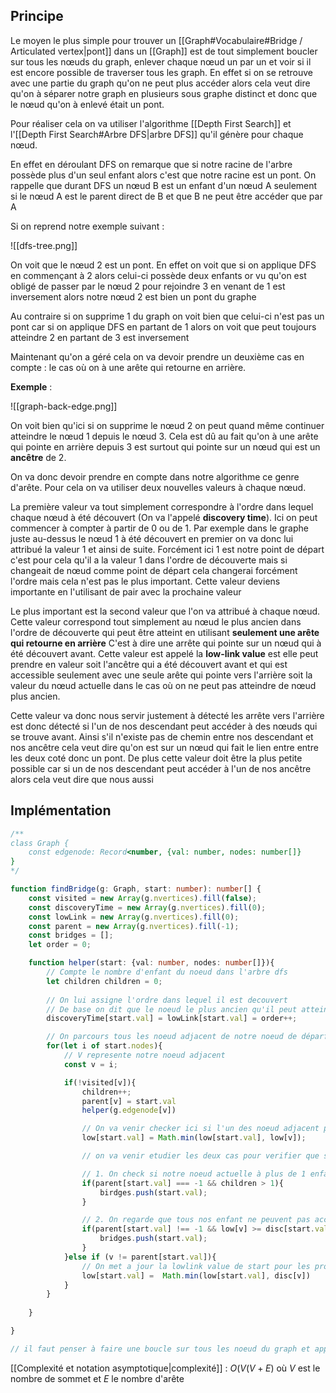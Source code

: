 ## Principe

Le moyen le plus simple pour trouver un [[Graph#Vocabulaire#Bridge / Articulated vertex|pont]] dans un [[Graph]] est de tout simplement boucler sur tous les nœuds du graph, enlever chaque nœud un par un et voir si il est encore possible de traverser tous les graph. En effet si on se retrouve avec une partie du graph qu'on ne peut plus accéder alors cela veut dire qu'on à séparer notre graph en plusieurs sous graphe distinct et donc que le nœud qu'on à enlevé était un pont.

Pour réaliser cela on va utiliser l'algorithme [[Depth First Search]] et l'[[Depth First Search#Arbre DFS|arbre DFS]] qu'il génère pour chaque nœud.

En effet en déroulant DFS on remarque que si notre racine de l'arbre possède plus d'un seul enfant alors c'est que notre racine est un pont. On rappelle que durant DFS un nœud B est un enfant d'un nœud A seulement si le nœud A est le parent direct de B et que B ne peut être accéder que par A

Si on reprend notre exemple suivant :

![[dfs-tree.png]]

On voit que le nœud $2$ est un pont. En effet on voit que si on applique DFS en commençant à 2 alors celui-ci possède deux enfants or vu qu'on est obligé de passer par le nœud $2$ pour rejoindre $3$ en venant de $1$ est inversement alors notre nœud $2$ est bien un pont du graphe

Au contraire si on supprime $1$ du graph on voit bien que celui-ci n'est pas un pont car si on applique DFS en partant de $1$ alors on voit que peut toujours atteindre $2$ en partant de $3$ est inversement

Maintenant qu'on a géré cela on va devoir prendre un deuxième cas en compte : le cas où on à une arête qui retourne en arrière.

**Exemple** : 

![[graph-back-edge.png]]



On voit bien qu'ici si on supprime le nœud $2$ on peut quand même continuer atteindre le nœud $1$ depuis le nœud $3$. Cela est dû au fait qu'on à une arête qui pointe en arrière depuis 3 est surtout qui pointe sur un nœud qui est un **ancêtre** de $2$. 

On va donc devoir prendre en compte dans notre algorithme ce genre d'arête. Pour cela on va utiliser deux nouvelles valeurs à chaque nœud. 

La première valeur va tout simplement correspondre à l'ordre dans lequel chaque nœud à été découvert (On va l'appelé **discovery time**). Ici on peut commencer à compter à partir de 0 ou de 1. 
Par exemple dans le graphe juste au-dessus le nœud $1$ à été découvert en premier on va donc lui attribué la valeur $1$ et ainsi de suite.
Forcément ici $1$ est notre point de départ c'est pour cela qu'il a la valeur $1$ dans l'ordre de découverte mais si changeait de nœud comme point de départ cela changerai forcément l'ordre mais cela n'est pas le plus important. Cette valeur deviens importante en l'utilisant de pair avec la prochaine valeur

Le plus important est la second valeur que l'on va attribué à chaque nœud. Cette valeur correspond tout simplement au nœud le plus ancien dans l'ordre de découverte qui peut être atteint en utilisant **seulement une arête qui retourne en arrière**
C'est à dire une arrête qui pointe sur un nœud qui à été découvert avant.
Cette valeur est appelé la **low-link value** est elle peut prendre en valeur soit l'ancêtre qui a été découvert avant et qui est accessible seulement avec une seule arête qui pointe vers l'arrière soit la valeur du nœud actuelle dans le cas où on ne peut pas atteindre de nœud plus ancien.

Cette valeur va donc nous servir justement à détecté les arrête vers l'arrière est donc détecté si l'un de nos descendant peut accéder à des nœuds qui se trouve avant. Ainsi s'il n'existe pas de chemin entre nos descendant et nos ancêtre cela veut dire qu'on est sur un nœud qui fait le lien entre entre les deux coté donc un pont.
De plus cette valeur doit être la plus petite possible car si un de nos descendant peut accéder à l'un de nos ancêtre alors cela veut dire que nous aussi

## Implémentation

```ts
/**
class Graph {
	const edgenode: Record<number, {val: number, nodes: number[]}
}
*/

function findBridge(g: Graph, start: number): number[] {
	const visited = new Array(g.nvertices).fill(false);
	const discoveryTime = new Array(g.nvertices).fill(0);
	const lowLink = new Array(g.nvertices).fill(0);
	const parent = new Array(g.nvertices).fill(-1);
	const bridges = [];
	let order = 0;

	function helper(start: {val: number, nodes: number[]}){
		// Compte le nombre d'enfant du noeud dans l'arbre dfs
		let children children = 0;
		
		// On lui assigne l'ordre dans lequel il est decouvert
		// De base on dit que le noeud le plus ancien qu'il peut atteindre c'est lui même 
		discoveryTime[start.val] = lowLink[start.val] = order++;

		// On parcours tous les noeud adjacent de notre noeud de déparft et on applique DFS
		for(let i of start.nodes){
			// V represente notre noeud adjacent
			const v = i;

			if(!visited[v]){
				children++;
				parent[v] = start.val
				helper(g.edgenode[v])

				// On va venir checker ici si l'un des noeud adjacent peut acceder à nos ancetre. Si c'est le cas alors nous aussi on peut y acceder et donc on à une plus petit low-link value
				low[start.val] = Math.min(low[start.val], low[v]);

				// on va venir etudier les deux cas pour verifier que si notre noeud actuelle n'est pas un pont

				// 1. On check si notre noeud actuelle à plus de 1 enfant dans l'arbre DFS
				if(parent[start.val] === -1 && children > 1){
					birdges.push(start.val);
				}

				// 2. On regarde que tous nos enfant ne peuvent pas acceder à nos ancetre
				if(parent[start.val] !== -1 && low[v] >= disc[start.val]){
					bridges.push(start.val);	
				}
			}else if (v != parent[start.val]){
				// On met a jour la lowlink value de start pour les prochain appelle car en effet on peut accèder à un noeud qui a été decouvert avant et qui à déjà été visité donc cela veut dire qu'on a trouver notre arrete qui pointe en arrière
				low[start.val] =  Math.min(low[start.val], disc[v])
			}
		}		
		
	}

}

// il faut penser à faire une boucle sur tous les noeud du graph et appeler la fonction avec chaque noeud en point de départ 
```

[[Complexité et notation asymptotique|complexité]] : $O(V(V+E)$ où $V$ est le nombre de sommet et $E$ le nombre d'arête

